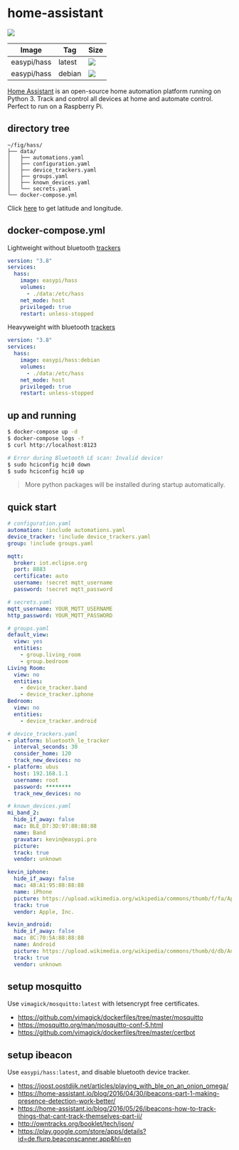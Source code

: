 home-assistant
==============

![](https://github.com/easypi/docker-hass/actions/workflows/build.yaml/badge.svg)

Image           | Tag    | Size
----------------|--------|-------
easypi/hass     | latest | ![](https://images.microbadger.com/badges/image/easypi/hass:latest.svg)
easypi/hass     | debian | ![](https://images.microbadger.com/badges/image/easypi/hass:debian.svg)

[Home Assistant][1] is an open-source home automation platform running on
Python 3. Track and control all devices at home and automate control. Perfect
to run on a Raspberry Pi.

## directory tree

```
~/fig/hass/
├── data/
│   ├── automations.yaml
│   ├── configuration.yaml
│   ├── device_trackers.yaml
│   ├── groups.yaml
│   ├── known_devices.yaml
│   └── secrets.yaml
└── docker-compose.yml
```

Click [here][3] to get latitude and longitude.

## docker-compose.yml

Lightweight without bluetooth [trackers][2]

```yaml
version: "3.8"
services:
  hass:
    image: easypi/hass
    volumes:
      - ./data:/etc/hass
    net_mode: host
    privileged: true
    restart: unless-stopped
```

Heavyweight with bluetooth [trackers][2]

```yaml
version: "3.8"
services:
  hass:
    image: easypi/hass:debian
    volumes:
      - ./data:/etc/hass
    net_mode: host
    privileged: true
    restart: unless-stopped
```

## up and running

```bash
$ docker-compose up -d
$ docker-compose logs -f
$ curl http://localhost:8123
```

```bash
# Error during Bluetooth LE scan: Invalid device!
$ sudo hciconfig hci0 down
$ sudo hciconfig hci0 up
```

> More python packages will be installed during startup automatically.

## quick start

```yaml
# configuration.yaml
automation: !include automations.yaml
device_tracker: !include device_trackers.yaml
group: !include groups.yaml

mqtt:
  broker: iot.eclipse.org
  port: 8883
  certificate: auto
  username: !secret mqtt_username
  password: !secret mqtt_password
```

```yaml
# secrets.yaml
mqtt_username: YOUR_MQTT_USERNAME
http_password: YOUR_MQTT_PASSWORD
```

```yaml
# groups.yaml
default_view:
  view: yes
  entities:
    - group.living_room
    - group.bedroom
Living Room:
  view: no
  entities:
    - device_tracker.band
    - device_tracker.iphone
Bedroom:
  view: no
  entities:
    - device_tracker.android
```

```yaml
# device_trackers.yaml
- platform: bluetooth_le_tracker
  interval_seconds: 30
  consider_home: 120
  track_new_devices: no
- platform: ubus
  host: 192.168.1.1
  username: root
  password: ********
  track_new_devices: no
```

```yaml
# known_devices.yaml
mi_band_2:
  hide_if_away: false
  mac: BLE_D7:3D:97:88:88:88
  name: Band
  gravatar: kevin@easypi.pro
  picture:
  track: true
  vendor: unknown

kevin_iphone:
  hide_if_away: false
  mac: 48:A1:95:88:88:88
  name: iPhone
  picture: https://upload.wikimedia.org/wikipedia/commons/thumb/f/fa/Apple_logo_black.svg/80px-Apple_logo_black.svg.png
  track: true
  vendor: Apple, Inc.

kevin_android:
  hide_if_away: false
  mac: 8C:70:5A:88:88:88
  name: Android
  picture: https://upload.wikimedia.org/wikipedia/commons/thumb/d/db/Android_robot_2014.svg/75px-Android_robot_2014.svg.png
  track: true
  vendor: unknown
```

## setup mosquitto

Use `vimagick/mosquitto:latest` with letsencrypt free certificates.

- https://github.com/vimagick/dockerfiles/tree/master/mosquitto
- https://mosquitto.org/man/mosquitto-conf-5.html
- https://github.com/vimagick/dockerfiles/tree/master/certbot

## setup ibeacon

Use `easypi/hass:latest`, and disable bluetooth device tracker.

- https://joost.oostdijk.net/articles/playing_with_ble_on_an_onion_omega/
- https://home-assistant.io/blog/2016/04/30/ibeacons-part-1-making-presence-detection-work-better/
- https://home-assistant.io/blog/2016/05/26/ibeacons-how-to-track-things-that-cant-track-themselves-part-ii/
- http://owntracks.org/booklet/tech/json/
- https://play.google.com/store/apps/details?id=de.flurp.beaconscanner.app&hl=en

[1]: https://home-assistant.io/
[2]: https://home-assistant.io/components/device_tracker/
[3]: http://api.map.baidu.com/lbsapi/getpoint/index.html
